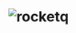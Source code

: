#                                    ![rocketq](https://user-images.githubusercontent.com/99052605/172486329-eceac669-7710-476e-b5d1-e51995f89e63.png)
